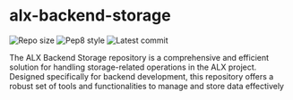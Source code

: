 # alx-backend-storage

![Repo size](https://img.shields.io/github/repo-size/otueteng/alx-backend-storage)
![Pep8 style](https://img.shields.io/badge/PEP8-style%20guide-purple?style=round-square)
![Latest commit](https://img.shields.io/github/last-commit/otueteng/alx-backend-storage/main?style=round-square)

The ALX Backend Storage repository is a comprehensive and efficient solution for handling storage-related operations in the ALX project. Designed specifically for backend development, this repository offers a robust set of tools and functionalities to manage and store data effectively
